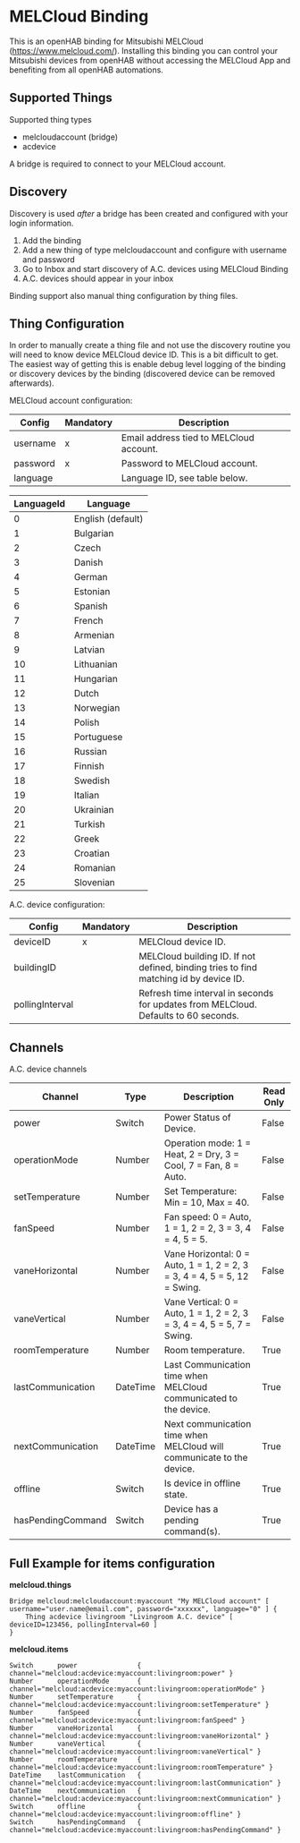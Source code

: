 # MELCloud Binding

This is an openHAB binding for Mitsubishi MELCloud (https://www.melcloud.com/). 
Installing this binding you can control your Mitsubishi devices from openHAB without accessing the MELCloud App and benefiting from all openHAB automations.

## Supported Things

Supported thing types

* melcloudaccount (bridge)
* acdevice

A bridge is required to connect to your MELCloud account.


## Discovery

Discovery is used _after_ a bridge has been created and configured with your login information.

1. Add the binding
2. Add a new thing of type melcloudaccount and configure with username and password
3. Go to Inbox and start discovery of A.C. devices using MELCloud Binding
4. A.C. devices should appear in your inbox

Binding support also manual thing configuration by thing files.

## Thing Configuration

In order to manually create a thing file and not use the discovery routine you will need to know device MELCloud device ID.
This is a bit difficult to get. The easiest way of getting this is enable debug level logging of the binding or discovery devices by the binding (discovered device can be removed afterwards).

MELCloud account configuration:

| Config   | Mandatory | Description                             |
|----------|-----------|-----------------------------------------|
| username | x         | Email address tied to MELCloud account. |
| password | x         | Password to MELCloud account.           |
| language |           | Language ID, see table below.           |

| LanguageId  | Language          |
|-------------|-------------------|
| 0           | English (default) |
| 1           | Bulgarian         |
| 2           | Czech             |
| 3           | Danish            |
| 4           | German            |
| 5           | Estonian          |
| 6           | Spanish           |
| 7           | French            |
| 8           | Armenian          |
| 9           | Latvian           |
| 10          | Lithuanian        |
| 11          | Hungarian         |
| 12          | Dutch             |
| 13          | Norwegian         |
| 14          | Polish            |
| 15          | Portuguese        |
| 16          | Russian           |
| 17          | Finnish           |
| 18          | Swedish           |
| 19          | Italian           |
| 20          | Ukrainian         |
| 21          | Turkish           |
| 22          | Greek             |
| 23          | Croatian          |
| 24          | Romanian          |
| 25          | Slovenian         |


A.C. device configuration:

| Config          | Mandatory | Description                                                                           |
|-----------------|-----------|---------------------------------------------------------------------------------------|
| deviceID        | x         | MELCloud device ID.                                                                   |
| buildingID      |           | MELCloud building ID. If not defined, binding tries to find matching id by device ID. |
| pollingInterval |           | Refresh time interval in seconds for updates from MELCloud.  Defaults to 60 seconds.  |



## Channels

A.C. device channels

| Channel             | Type     | Description                                                                | Read Only |
|---------------------|----------|----------------------------------------------------------------------------|-----------|
| power               | Switch   | Power Status of Device.                                                    | False     |
| operationMode       | Number   | Operation mode: 1 = Heat, 2 = Dry, 3 = Cool, 7 = Fan, 8 = Auto.            | False     |
| setTemperature      | Number   | Set Temperature: Min = 10, Max = 40.                                       | False     |
| fanSpeed            | Number   | Fan speed: 0 = Auto, 1 = 1, 2 = 2, 3 = 3, 4 = 4, 5 = 5.                    | False     |
| vaneHorizontal      | Number   | Vane Horizontal: 0 = Auto, 1 = 1, 2 = 2, 3 = 3, 4 = 4, 5 = 5, 12 = Swing.  | False     |
| vaneVertical        | Number   | Vane Vertical: 0 = Auto, 1 = 1, 2 = 2, 3 = 3, 4 = 4, 5 = 5, 7 = Swing.     | False     |
| roomTemperature     | Number   | Room temperature.                                                          | True      |
| lastCommunication   | DateTime | Last Communication time when MELCloud communicated to the device.          | True      |
| nextCommunication   | DateTime | Next communication time when MELCloud will communicate to the device.      | True      |
| offline             | Switch   | Is device in offline state.                                                | True      |
| hasPendingCommand   | Switch   | Device has a pending command(s).                                           | True      |


## Full Example for items configuration

**melcloud.things**

```
Bridge melcloud:melcloudaccount:myaccount "My MELCloud account" [ username="user.name@email.com", password="xxxxxx", language="0" ] {
    Thing acdevice livingroom "Livingroom A.C. device" [ deviceID=123456, pollingInterval=60 ]
}
```

**melcloud.items**

```
Switch      power               { channel="melcloud:acdevice:myaccount:livingroom:power" }
Number      operationMode       { channel="melcloud:acdevice:myaccount:livingroom:operationMode" }
Number      setTemperature      { channel="melcloud:acdevice:myaccount:livingroom:setTemperature" }
Number      fanSpeed            { channel="melcloud:acdevice:myaccount:livingroom:fanSpeed" }
Number      vaneHorizontal      { channel="melcloud:acdevice:myaccount:livingroom:vaneHorizontal" }
Number      vaneVertical        { channel="melcloud:acdevice:myaccount:livingroom:vaneVertical" }
Number      roomTemperature     { channel="melcloud:acdevice:myaccount:livingroom:roomTemperature" }
DateTime    lastCommunication   { channel="melcloud:acdevice:myaccount:livingroom:lastCommunication" }
DateTime    nextCommunication   { channel="melcloud:acdevice:myaccount:livingroom:nextCommunication" }
Switch      offline             { channel="melcloud:acdevice:myaccount:livingroom:offline" }
Switch      hasPendingCommand   { channel="melcloud:acdevice:myaccount:livingroom:hasPendingCommand" }
```